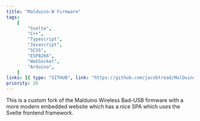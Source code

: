```yaml
---
title: "Malduino-W Firmware"
tags:
    [
        "Svelte",
        "C++",
        "Typescript",
        "Javascript",
        "SCSS",
        "ESP8266",
        "WebSocket",
        "Arduino",
    ]
links: [{ type: "GITHUB", link: "https://github.com/jacobtread/MalDuino-W" }]
priority: 26
---
```


This is a custom fork of the Malduino Wireless Bad-USB firmware with a more modern embedded
website which has a nice SPA which uses the Svelte frontend framework.
